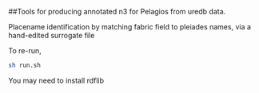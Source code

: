 ##Tools for producing annotated n3 for Pelagios from uredb data. 

Placename identification by matching fabric field to pleiades names, via a hand-edited surrogate file

To re-run, 
   
   ```sh
   sh run.sh
   ```

You may need to install rdflib